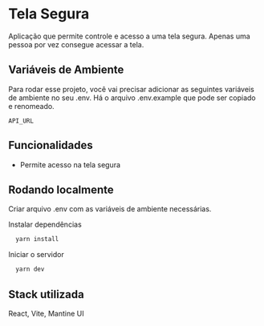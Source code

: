 # Tela Segura

Aplicação que permite controle e acesso a uma tela segura. Apenas uma pessoa por vez consegue acessar a tela.

## Variáveis de Ambiente

Para rodar esse projeto, você vai precisar adicionar as seguintes variáveis de ambiente no seu .env. Há o arquivo .env.example que pode ser copiado e renomeado.

`API_URL`

## Funcionalidades

- Permite acesso na tela segura

## Rodando localmente

Criar arquivo .env com as variáveis de ambiente necessárias.

Instalar dependências

```bash
  yarn install
```

Iniciar o servidor

```bash
  yarn dev
```

## Stack utilizada

React, Vite, Mantine UI
